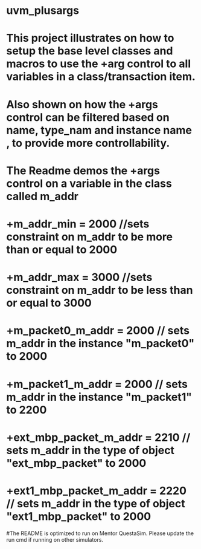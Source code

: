 # uvm_plusargs
# This project illustrates on how to setup the base level classes and macros to use the +arg control to all variables in a class/transaction item.
# Also shown on how the +args control can be filtered based on name, type_nam and instance name , to provide more controllability.
# The Readme demos the +args control on a variable in the class called m_addr
# +m_addr_min = 2000 //sets constraint on m_addr to be more than or equal to 2000
# +m_addr_max = 3000 //sets constraint on m_addr to be less than or equal to 3000
# +m_packet0_m_addr = 2000 // sets m_addr in the instance "m_packet0" to 2000
# +m_packet1_m_addr = 2000 // sets m_addr in the instance "m_packet1" to 2200
# +ext_mbp_packet_m_addr = 2210 // sets m_addr in the type of object "ext_mbp_packet" to 2000
# +ext1_mbp_packet_m_addr = 2220 // sets m_addr in the type of object "ext1_mbp_packet" to 2000

#The README is optimized to run on Mentor QuestaSim. Please update the run cmd if running on other simulators.


